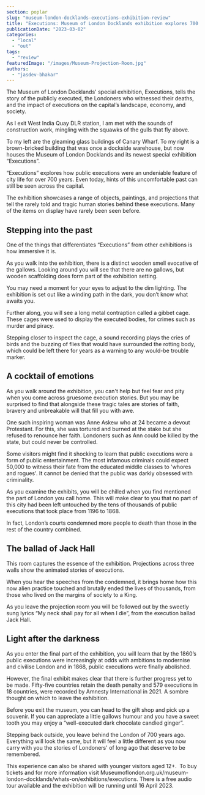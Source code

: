 ```yaml
---
section: poplar
slug: "museum-london-docklands-executions-exhibition-review"
title: "Executions: Museum of London Docklands exhibition explores 700 years of public executions in London"
publicationDate: "2023-03-02"
categories: 
  - "local"
  - "out"
tags: 
  - "review"
featuredImage: "/images/Museum-Projection-Room.jpg"
authors: 
  - "jasdev-bhakar"
---
```


The Museum of London Docklands' special exhibition, Executions, tells the story of the publicly executed, the Londoners who witnessed their deaths, and the impact of executions on the capital’s landscape, economy, and society.

As I exit West India Quay DLR station, I am met with the sounds of construction work, mingling with the squawks of the gulls that fly above. 

To my left are the gleaming glass buildings of Canary Wharf. To my right is a brown-bricked building that was once a dockside warehouse, but now houses the Museum of London Docklands and its newest special exhibition “Executions”.

“Executions” explores how public executions were an undeniable feature of city life for over 700 years. Even today, hints of this uncomfortable past can still be seen across the capital.

The exhibition showcases a range of objects, paintings, and projections that tell the rarely told and tragic human stories behind these executions. Many of the items on display have rarely been seen before.

## Stepping into the past 

One of the things that differentiates “Executions” from other exhibitions is how immersive it is.

As you walk into the exhibition, there is a distinct wooden smell evocative of the gallows. Looking around you will see that there are no gallows, but wooden scaffolding does form part of the exhibition setting.

You may need a moment for your eyes to adjust to the dim lighting. The exhibition is set out like a winding path in the dark, you don’t know what awaits you. 

Further along, you will see a long metal contraption called a gibbet cage. These cages were used to display the executed bodies, for crimes such as murder and piracy. 

Stepping closer to inspect the cage, a sound recording plays the cries of birds and the buzzing of flies that would have surrounded the rotting body, which could be left there for years as a warning to any would-be trouble marker.

## A cocktail of emotions 

As you walk around the exhibition, you can't help but feel fear and pity when you come across gruesome execution stories. But you may be surprised to find that alongside these tragic tales are stories of faith, bravery and unbreakable will that fill you with awe. 

One such inspiring woman was Anne Askew who at 24 became a devout Protestant. For this, she was tortured and burned at the stake but she refused to renounce her faith. Londoners such as Ann could be killed by the state, but could never be controlled.  

Some visitors might find it shocking to learn that public executions were a form of public entertainment. The most infamous criminals could expect 50,000 to witness their fate from the educated middle classes to 'whores and rogues'. It cannot be denied that the public was darkly obsessed with criminality. 

As you examine the exhibits, you will be chilled when you find mentioned the part of London you call home. This will make clear to you that no part of this city had been left untouched by the tens of thousands of public executions that took place from 1196 to 1868. 

In fact, London’s courts condemned more people to death than those in the rest of the country combined.

## The ballad of Jack Hall

This room captures the essence of the exhibition. Projections across three walls show the animated stories of executions. 

When you hear the speeches from the condemned, it brings home how this now alien practice touched and brutally ended the lives of thousands, from those who lived on the margins of society to a King. 

As you leave the projection room you will be followed out by the sweetly sung lyrics “My neck shall pay for all when I die”, from the execution ballad Jack Hall.

## Light after the darkness 

As you enter the final part of the exhibition, you will learn that by the 1860’s public executions were increasingly at odds with ambitions to modernise and civilise London and in 1868, public executions were finally abolished.

However, the final exhibit makes clear that there is further progress yet to be made. Fifty-five countries retain the death penalty and 579 executions in 18 countries, were recorded by Amnesty International in 2021. A sombre thought on which to leave the exhibition. 

Before you exit the museum, you can head to the gift shop and pick up a souvenir. If you can appreciate a little gallows humour and you have a sweet tooth you may enjoy a “well-executed dark chocolate candied ginger”. 

Stepping back outside, you leave behind the London of 700 years ago. Everything will look the same, but it will feel a little different as you now carry with you the stories of Londoners' of long ago that deserve to be remembered. 

This experience can also be shared with younger visitors aged 12+.  To buy tickets and for more information visit Museumoflondon.org.uk/museum-london-docklands/whats-on/exhibitions/executions. There is a free audio tour available and the exhibition will be running until 16 April 2023.
